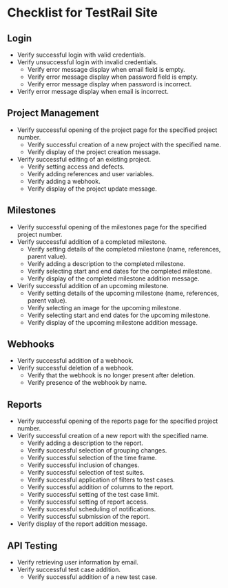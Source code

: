 # Checklist for TestRail Site

## Login
- Verify successful login with valid credentials.
- Verify unsuccessful login with invalid credentials.
    - Verify error message display when email field is empty.
    - Verify error message display when password field is empty.
    - Verify error message display when password is incorrect.
- Verify error message display when email is incorrect.

## Project Management
- Verify successful opening of the project page for the specified project number.
    - Verify successful creation of a new project with the specified name.
    - Verify display of the project creation message.
- Verify successful editing of an existing project.
    - Verify setting access and defects.
    - Verify adding references and user variables.
    - Verify adding a webhook.
    - Verify display of the project update message.

## Milestones
- Verify successful opening of the milestones page for the specified project number.
- Verify successful addition of a completed milestone.
    - Verify setting details of the completed milestone (name, references, parent value).
    - Verify adding a description to the completed milestone.
    - Verify selecting start and end dates for the completed milestone.
    - Verify display of the completed milestone addition message.
- Verify successful addition of an upcoming milestone.
    - Verify setting details of the upcoming milestone (name, references, parent value).
    - Verify selecting an image for the upcoming milestone.
    - Verify selecting start and end dates for the upcoming milestone.
    - Verify display of the upcoming milestone addition message.

## Webhooks
- Verify successful addition of a webhook.
- Verify successful deletion of a webhook.
    - Verify that the webhook is no longer present after deletion.
    - Verify presence of the webhook by name.

## Reports
- Verify successful opening of the reports page for the specified project number.
- Verify successful creation of a new report with the specified name.
    - Verify adding a description to the report.
    - Verify successful selection of grouping changes.
    - Verify successful selection of the time frame.
    - Verify successful inclusion of changes.
    - Verify successful selection of test suites.
    - Verify successful application of filters to test cases.
    - Verify successful addition of columns to the report.
    - Verify successful setting of the test case limit.
    - Verify successful setting of report access.
    - Verify successful scheduling of notifications.
    - Verify successful submission of the report.
- Verify display of the report addition message.

## API Testing
- Verify retrieving user information by email.
- Verify successful test case addition.
    - Verify successful addition of a new test case.
